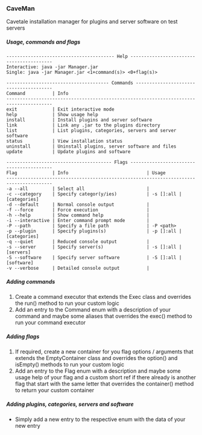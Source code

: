 ### CaveMan
Cavetale installation manager for plugins and server software on test servers

##### Usage, commands and flags
```
---------------------------------------- Help -----------------------------------------
Interactive: java -jar Manager.jar
Single: java -jar Manager.jar <1+command(s)> <0+flag(s)>

-------------------------------------- Commands ---------------------------------------
Command          | Info                                                                
---------------------------------------------------------------------------------------
exit             | Exit interactive mode                                               
help             | Show usage help                                                     
install          | Install plugins and server software                                 
link             | Link any .jar to the plugins directory                              
list             | List plugins, categories, servers and server software               
status           | View installation status                                            
uninstall        | Uninstall plugins, server software and files                        
update           | Update plugins and software                                         

--------------------------------------- Flags -----------------------------------------
Flag             | Info                             | Usage                            
---------------------------------------------------------------------------------------
-a --all         | Select all                       |                                  
-c --category    | Specify categor(y/ies)           | -s []:all | [categories]         
-d --default     | Normal console output            |                                  
-f --force       | Force execution                  |                                  
-h --help        | Show command help                |                                  
-i --interactive | Enter command prompt mode        |                                  
-P --path        | Specify a file path              | -P <path>                        
-p --plugin      | Specify plugins(s)               | -p []:all | [categories]         
-q --quiet       | Reduced console output           |                                  
-s --server      | Specify server(s)                | -s []:all | [servers]            
-S --software    | Specify server software          | -S []:all | [software]           
-v --verbose     | Detailed console output          |                                  
```

##### Adding commands
1. Create a command executor that extends the Exec class and overrides the run() method to run your custom logic
2. Add an entry to the Command enum with a description of your command and maybe some aliases that overrides the exec() method to run your command executor

##### Adding flags
1. If required, create a new container for you flag options / arguments that extends the EmptyContainer class and overrides the option() and isEmpty() methods to run your custom logic
2. Add an entry to the Flag enum with a description and maybe some usage help of your flag and a custom short ref if there already is another flag that start with the same letter that overrides the container() method to return your custom container

##### Adding plugins, categories, servers and software
- Simply add a new entry to the respective enum with the data of your new entry
